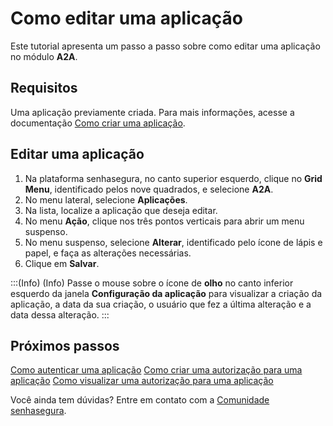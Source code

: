 # Como editar uma aplicação

Este tutorial apresenta um passo a passo sobre como editar uma aplicação no módulo **A2A**.

## Requisitos

Uma aplicação previamente criada. Para mais informações, acesse a documentação [Como criar uma aplicação](/v3-32/docs/pt/a2a-how-to-create-an-application).

## Editar uma aplicação

1. Na plataforma senhasegura, no canto superior esquerdo, clique no **Grid Menu**, identificado pelos nove quadrados, e selecione **A2A**.
2. No menu lateral, selecione **Aplicações**.
3. Na lista, localize a aplicação que deseja editar.
4. No menu **Ação**, clique nos três pontos verticais para abrir um menu suspenso.
5. No menu suspenso, selecione **Alterar**, identificado pelo ícone de lápis e papel, e faça as alterações necessárias.
6. Clique em **Salvar**.

:::(Info) (Info)
Passe o mouse sobre o ícone de **olho** no canto inferior esquerdo da janela **Configuração da aplicação** para visualizar a criação da aplicação, a data da sua criação, o usuário que fez a última alteração e a data dessa alteração.
:::



## Próximos passos

[Como autenticar uma aplicação](/v3-32/docs/pt/a2a-how-to-authenticate-an-application)
[Como criar uma autorização para uma aplicação](/v3-32/docs/pt/a2a-how-to-create-an-authorization-for-an-application)
[Como visualizar uma autorização para uma aplicação](/v3-32/docs/pt/a2a-how-to-view-an-authorization-for-an-application)


Você ainda tem dúvidas? Entre em contato com a [Comunidade senhasegura](https://community.senhasegura.io/).

